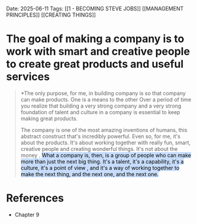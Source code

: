 Date: 2025-06-11
Tags: [[1 - BECOMING STEVE JOBS]] [[MANAGEMENT PRINCIPLES]] [[CREATING THINGS]]

# The goal of making a company is to work with smart and creative people to create great products and useful services

>*The only purpose, for me, in building company is so that company can make products. One is a means to the other
>Over a period  of time you realize that building a very strong company and a very strong foundation of talent 
> and culture in a company is essential to keep making great products.
>
> The company is one of the most amazing inventions of humans, this abstract construct that's incredibly powerful. 
> Even so, for me, it's about the products. It's about working together with really fun, smart, creative people and creating 
> wonderful things. It's not about the money . <mark style="background: #ADCCFFA6;">What a company is, then, is a group of people who can make more than just 
> the next big thing. It's a talent, it's a capability, it's a culture, it's a point of view , and it's a way of working together to make 
> the next thing, and the next one, and the next one.</mark>  
# References 
- Chapter 9